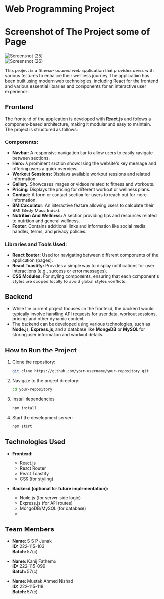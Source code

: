 # Web Programming Project

# Screenshot of The Project some of Page <br>
![Screenshot (25)](https://github.com/user-attachments/assets/2151738f-d42a-4184-94c6-c33f7616f472) <br>
![Screenshot (26)](https://github.com/user-attachments/assets/b5172f49-72da-4bf0-9984-256ff83b5857)


This project is a fitness-focused web application that provides users with various features to enhance their wellness journey. The application has been built using modern web technologies, including React for the frontend and various essential libraries and components for an interactive user experience.

## Frontend

The frontend of the application is developed with **React.js** and follows a component-based architecture, making it modular and easy to maintain. The project is structured as follows:

### Components:
- **Navbar:** A responsive navigation bar to allow users to easily navigate between sections.
- **Hero:** A prominent section showcasing the website's key message and offering users a quick overview.
- **Workout Sessions:** Displays available workout sessions and related information.
- **Gallery:** Showcases images or videos related to fitness and workouts.
- **Pricing:** Displays the pricing for different workout or wellness plans.
- **Contact:** A form or contact section for users to reach out for more information.
- **BMICalculator:** An interactive feature allowing users to calculate their BMI (Body Mass Index).
- **Nutrition And Wellness:** A section providing tips and resources related to nutrition and general wellness.
- **Footer:** Contains additional links and information like social media handles, terms, and privacy policies.

### Libraries and Tools Used:
- **React Router:** Used for navigating between different components of the application (pages).
- **React Toastify:** Provides a simple way to display notifications for user interactions (e.g., success or error messages).
- **CSS Modules:** For styling components, ensuring that each component's styles are scoped locally to avoid global styles conflicts.

## Backend

- While the current project focuses on the frontend, the backend would typically involve handling API requests for user data, workout sessions, pricing, and other dynamic content.
- The backend can be developed using various technologies, such as **Node.js**, **Express.js**, and a database like **MongoDB** or **MySQL** for storing user information and workout details.

## How to Run the Project

1. Clone the repository:
    ```bash
    git clone https://github.com/your-username/your-repository.git
    ```

2. Navigate to the project directory:
    ```bash
    cd your-repository
    ```

3. Install dependencies:
    ```bash
    npm install
    ```

4. Start the development server:
    ```bash
    npm start
    ```


## Technologies Used
- **Frontend:**
  - React.js
  - React Router
  - React Toastify
  - CSS (for styling)

- **Backend (optional for future implementation):**
  - Node.js (for server-side logic)
  - Express.js (for API routes)
  - MongoDB/MySQL (for database)
  - <br>
## Team Members

- **Name:** S S P Junak  
  **ID:** 222-115-103  
  **Batch:** 57(c)

- **Name:** Kanij Fathema  
  **ID:** 222-115-099  
  **Batch:** 57(c)

- **Name:** Mustak Ahmed Nishad  
  **ID:** 222-115-118  
  **Batch:** 57(c)

